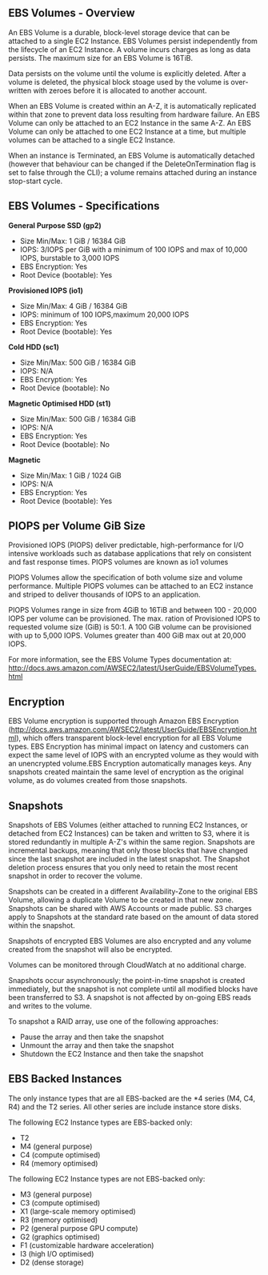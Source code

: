 ## EBS Volumes - Overview

An EBS Volume is a durable, block-level storage device that can be attached to a single EC2 Instance. EBS Volumes persist independently from the lifecycle of an EC2 Instance. A volume incurs charges as long as data persists. The maximum size for an EBS Volume is 16TiB.

Data persists on the volume until the volume is explicitly deleted. After a volume is deleted, the physical block stoage used by the volume is over-written with zeroes before it is allocated to another account.

When an EBS Volume is created within an A-Z, it is automatically replicated within that zone to prevent data loss resulting from hardware failure. An EBS Volume can only be attached to an EC2 Instance in the same A-Z. An EBS Volume can only be attached to one EC2 Instance at a time, but multiple volumes can be attached to a single EC2 Instance.

When an instance is Terminated, an EBS Volume is automatically detached (however that behaviour can be changed if the DeleteOnTermination flag is set to false through the CLI); a volume remains attached during an instance stop-start cycle.

## EBS Volumes - Specifications

**General Purpose SSD (gp2)**
- Size Min/Max: 1 GiB / 16384 GiB
- IOPS: 3/IOPS per GiB with a minimum of 100 IOPS and max of 10,000 IOPS, burstable to 3,000 IOPS
- EBS Encryption: Yes
- Root Device (bootable): Yes

**Provisioned IOPS (io1)**
- Size Min/Max: 4 GiB / 16384 GiB
- IOPS: minimum of 100 IOPS,maximum 20,000 IOPS
- EBS Encryption: Yes
- Root Device (bootable): Yes

**Cold HDD (sc1)**
- Size Min/Max: 500 GiB / 16384 GiB
- IOPS: N/A
- EBS Encryption: Yes
- Root Device (bootable): No

**Magnetic Optimised HDD (st1)**
- Size Min/Max: 500 GiB / 16384 GiB
- IOPS: N/A
- EBS Encryption: Yes
- Root Device (bootable): No

**Magnetic**
- Size Min/Max: 1 GiB / 1024 GiB
- IOPS: N/A
- EBS Encryption: Yes
- Root Device (bootable): Yes

## PIOPS per Volume GiB Size

Provisioned IOPS (PIOPS) deliver predictable, high-performance for I/O intensive workloads such as database applications that rely on consistent and fast response times. PIOPS volumes are known as io1 volumes

PIOPS Volumes allow the specification of both volume size and volume performance. Multiple PIOPS volumes can be attached to an EC2 instance and striped to deliver thousands of IOPS to an application.

PIOPS Volumes range in size from 4GiB to 16TiB and between 100 - 20,000 IOPS per volume can be provisioned. The max. ration of Provisioned IOPS to requested volume size (GiB) is 50:1. A 100 GiB volume can be provisioned with up to 5,000 IOPS. Volumes greater than 400 GiB max out at 20,000 IOPS.

For more information, see the EBS Volume Types documentation at: http://docs.aws.amazon.com/AWSEC2/latest/UserGuide/EBSVolumeTypes.html

## Encryption

EBS Volume encryption is supported through Amazon EBS Encryption (http://docs.aws.amazon.com/AWSEC2/latest/UserGuide/EBSEncryption.html), which offers transparent block-level encryption for all EBS Volume types. EBS Encryption has minimal impact on latency and customers can expect the same level of IOPS with an encrypted volume as they would with an unencrypted volume.EBS Encryption automatically manages keys. Any snapshots created maintain the same level of encryption as the original volume, as do volumes created from those snapshots.

## Snapshots

Snapshots of EBS Volumes (either attached to running EC2 Instances, or detached from EC2 Instances) can be taken and written to S3, where it is stored redundantly in multiple A-Z's within the same region. Snapshots are incremental backups, meaning that only those blocks that have changed since the last snapshot are included in the latest snapshot. The Snapshot deletion process ensures that you only need to retain the most recent snapshot in order to recover the volume.

Snapshots can be created in a different Availability-Zone to the original EBS Volume, allowing a duplicate Volume to be created in that new zone. Snapshots can be shared with AWS Accounts or made public. S3 charges apply to Snapshots at the standard rate based on the amount of data stored within the snapshot.

Snapshots of encrypted EBS Volumes are also encrypted and any volume created from the snapshot will also be encrypted.

Volumes can be monitored through CloudWatch at no additional charge.

Snapshots occur asynchronously; the point-in-time snapshot is created immediately, but the snapshot is not complete until all modified blocks have been transferred to S3. A snapshot is not affected by on-going EBS reads and writes to the volume.

To snapshot a RAID array, use one of the following approaches:
- Pause the array and then take the snapshot
- Unmount the array and then take the snapshot
- Shutdown the EC2 Instance and then take the snapshot

## EBS Backed Instances

The only instance types that are all EBS-backed are the *4 series (M4, C4, R4) and the T2 series. All other series are include instance store disks.

The following EC2 Instance types are EBS-backed only:
- T2
- M4 (general purpose)
- C4 (compute optimised)
- R4 (memory optimised)

The following EC2 Instance types are not EBS-backed only:
- M3 (general purpose)
- C3 (compute optimised)
- X1 (large-scale memory optimised)
- R3 (memory optimised)
- P2 (general purpose GPU compute)
- G2 (graphics optimised)
- F1 (customizable hardware acceleration)
- I3 (high I/O optimised)
- D2 (dense storage)
